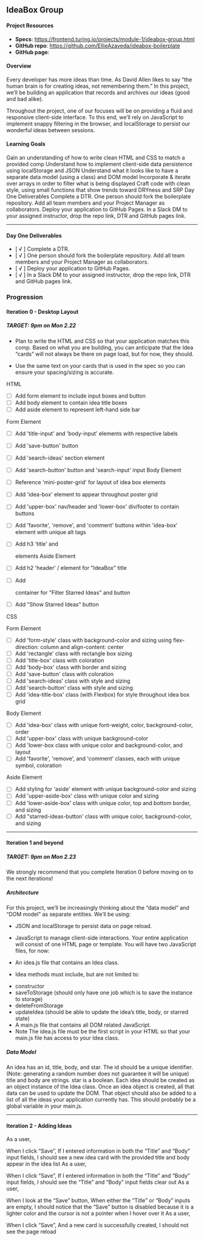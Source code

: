 ## IdeaBox Group

#### Project Resources
- **Specs**: https://frontend.turing.io/projects/module-1/ideabox-group.html
- **GitHub repo**: https://github.com/EllieAzaveda/ideabox-boilerplate
- **GitHub page**: 

#### Overview
Every developer has more ideas than time. As David Allen likes to say “the human brain is for creating ideas, not remembering them.” In this project, we’ll be building an application that records and archives our ideas (good and bad alike).

Throughout the project, one of our focuses will be on providing a fluid and responsive client-side interface. To this end, we’ll rely on JavaScript to implement snappy filtering in the browser, and localStorage to persist our wonderful ideas between sessions.

#### Learning Goals
Gain an understanding of how to write clean HTML and CSS to match a provided comp
Understand how to implement client-side data persistence using localStorage and JSON
Understand what it looks like to have a separate data model (using a class) and DOM model
Incorporate & iterate over arrays in order to filter what is being displayed
Craft code with clean style, using small functions that show trends toward DRYness and SRP
Day One Deliverables
Complete a DTR.
One person should fork the boilerplate repository. Add all team members and your Project Manager as collaborators.
Deploy your application to GitHub Pages.
In a Slack DM to your assigned instructor, drop the repo link, DTR and GitHub pages link.

---

#### Day One Deliverables
- [ √ ] Complete a DTR.
- [ √ ] One person should fork the boilerplate repository. Add all team members and your Project Manager as collaborators.
- [ √ ] Deploy your application to GitHub Pages.
- [ √ ] In a Slack DM to your assigned instructor, drop the repo link, DTR and GitHub pages link.


### Progression

#### Iteration 0 - Desktop Layout
##### TARGET: 9pm on Mon 2.22

* Plan to write the HTML and CSS so that your application matches this comp. Based on what you are building, you can anticipate that the Idea “cards” will not always be there on page load, but for now, they should.

* Use the same text on your cards that is used in the spec so you can ensure your spacing/sizing is accurate.


HTML
- [  ] Add form element to include input boxes and button
- [  ] Add body element to contain idea title boxes
- [  ] Add aside element to represent left-hand side bar

Form Element
- [  ] Add 'title-input' and 'body-input' elements with respective labels
- [  ] Add 'save-button' button
- [  ] Add 'search-ideas' section element
- [  ] Add 'search-button' button and 'search-input' input
Body Element
- [  ] Reference 'mini-poster-grid' for layout of idea box elements
- [  ] Add 'idea-box' element to appear throughout poster grid
- [  ] Add 'upper-box' nav/header and 'lower-box' div/footer to contain buttons
- [  ] Add 'favorite', 'remove', and 'comment' buttons within 'idea-box' element with unique alt tags
- [  ] Add h3 'title' and <p> elements
Aside Element
- [  ] Add h2 'header' / <span> element for "IdeaBox" title
- [  ] Add <div> container for "Filter Starred Ideas" and button
- [  ] Add "Show Starred Ideas" button


CSS

Form Element
- [  ] Add 'form-style' class with background-color and sizing using flex-direction: column and align-content: center
- [  ] Add 'rectangle' class with rectangle box sizing
- [  ] Add 'title-box' class with coloration
- [  ] Add 'body-box' class with border and sizing
- [  ] Add 'save-button' class with coloration
- [  ] Add 'search-ideas' class with style and sizing
- [  ] Add 'search-button' class with style and sizing
- [  ] Add 'idea-title-box' class (with Flexbox) for style throughout idea box grid

Body Element
- [  ] Add 'idea-box' class with unique font-weight, color, background-color, order
- [  ] Add 'upper-box' class with unique background-color
- [  ] Add 'lower-box class with unique color and background-color, and layout
- [  ] Add 'favorite', 'remove', and 'comment' classes, each with unique symbol, coloration

Aside Element
- [  ] Add styling for 'aside' element with unique background-color and sizing
- [  ] Add 'upper-aside-box' class with unique color and sizing
- [  ] Add 'lower-aside-box' class with unique color, top and bottom border, and sizing
- [  ] Add "starred-ideas-button' class with unique color, background-color, and sizing

---

#### Iteration 1 and beyond
##### TARGET: 9pm on Mon 2.23

We strongly recommend that you complete Iteration 0 before moving on to the next iterations!

##### Architecture
For this project, we’ll be increasingly thinking about the “data model” and “DOM model” as separate entities. We’ll be using:

* JSON and localStorage to persist data on page reload.
* JavaScript to manage client-side interactions.
Your entire application will consist of one HTML page or template. You will have two JavaScript files, for now:

* An idea.js file that contains an Idea class.
* Idea methods must include, but are not limited to:
- constructor
- saveToStorage (should only have one job which is to save the instance to storage)
- deleteFromStorage
- updateIdea (should be able to update the idea’s title, body, or starred state)
- A main.js file that contains all DOM related JavaScript.
- Note The idea.js file must be the first script in your HTML so that your main.js file has access to your Idea class.

##### Data Model
An idea has an id, title, body, and star.
The id should be a unique identifier. (Note: generating a random number does not guarantee it will be unique)
title and body are strings.
star is a boolean.
Each idea should be created as an object instance of the Idea class. Once an idea object is created, all that data can be used to update the DOM. That object should also be added to a list of all the ideas your application currently has. This should probably be a global variable in your main.js.

--- 

#### Iteration 2 - Adding Ideas
As a user,

When I click “Save”,
If I entered information in both the “Title” and “Body” input fields,
I should see a new idea card with the provided title and body appear in the idea list
As a user,

When I click “Save”,
If I entered information in both the “Title” and “Body” input fields,
I should see the “Title” and “Body” input fields clear out
As a user,

When I look at the “Save” button,
When either the “Title” or “Body” inputs are empty,
I should notice that the “Save” button is disabled because it is a lighter color and the cursor is not a pointer when I hover over it
As a user,

When I click “Save”,
And a new card is successfully created,
I should not see the page reload